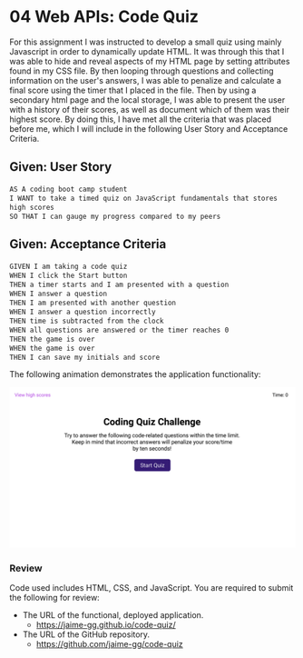 # 04 Web APIs: Code Quiz

For this assignment I was instructed to develop a small quiz using mainly Javascript in order to dynamically update HTML. It was through this that I was able to hide and reveal aspects of my HTML page by setting attributes found in my CSS file. By then looping through questions and collecting information on the user's answers, I was able to penalize and calculate a final score using the timer that I placed in the file. Then by using a secondary html page and the local storage, I was able to present the user with a history of their scores, as well as document which of them was their highest score. By doing this, I have met all the criteria that was placed before me, which I will include in the following User Story and Acceptance Criteria. 

## Given: User Story

```
AS A coding boot camp student
I WANT to take a timed quiz on JavaScript fundamentals that stores high scores
SO THAT I can gauge my progress compared to my peers
```

## Given: Acceptance Criteria

```
GIVEN I am taking a code quiz
WHEN I click the Start button
THEN a timer starts and I am presented with a question
WHEN I answer a question
THEN I am presented with another question
WHEN I answer a question incorrectly
THEN time is subtracted from the clock
WHEN all questions are answered or the timer reaches 0
THEN the game is over
WHEN the game is over
THEN I can save my initials and score
```

The following animation demonstrates the application functionality:

![Demonstration of the Coding Quiz Challenge.](./assets/images/04-web-apis-homework-demo.gif)

### Review

Code used includes HTML, CSS, and JavaScript. 
You are required to submit the following for review:

* The URL of the functional, deployed application.
    - https://jaime-gg.github.io/code-quiz/
* The URL of the GitHub repository.
    - https://github.com/jaime-gg/code-quiz

